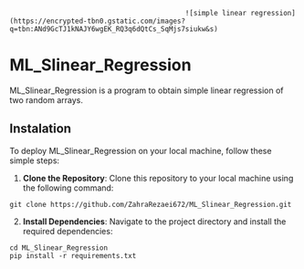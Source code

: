                                                ![simple linear regression](https://encrypted-tbn0.gstatic.com/images?q=tbn:ANd9GcTJ1kNAJY6wgEK_RQ3q6dQtCs_SqMjs7siukw&s)

# ML_Slinear_Regression

ML_Slinear_Regression is a program to obtain simple linear regression of two random arrays.

Instalation 
---
To deploy ML_Slinear_Regression on your local machine, follow these simple steps:

1. **Clone the Repository**: Clone this repository to your local machine using the following command:
```
git clone https://github.com/ZahraRezaei672/ML_Slinear_Regression.git
```

2. **Install Dependencies**: Navigate to the project directory and install the required dependencies:
```
cd ML_Slinear_Regression
pip install -r requirements.txt
```
